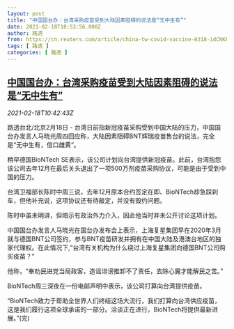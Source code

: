 ```yaml
---
layout: post
title: "中国国台办：台湾采购疫苗受到大陆因素阻碍的说法是“无中生有”"
date: 2021-02-18T10:53:56.000Z
author: 路透
from: https://cn.reuters.com/article/china-tw-covid-vaccine-0218-idCNKBS2AI19Z
tags: [ 路透 ]
categories: [ 路透 ]
---
```

<!--1613645636000-->
[中国国台办：台湾采购疫苗受到大陆因素阻碍的说法是“无中生有”](https://cn.reuters.com/article/china-tw-covid-vaccine-0218-idCNKBS2AI19Z)
------

<div>
<div><i>2021-02-18T10:42:43Z</i></div><p>路透台北/北京2月18日 - 台湾日前指新冠疫苗采购受到中国大陆的压力，中国国台办发言人马晓光周四回应称，大陆因素阻碍BNT辉瑞疫苗售台的说法，完全是“无中生有，信口雌黄“。</p><p>稍早德国BioNTech SE表示，该公司计划向台湾提供新冠疫苗。此前，台湾抱怨该公司去年12月在最后关头退出了一项500万剂疫苗采购协议，可能是由于受到中国的压力。</p><p>台湾卫福部长陈时中周三说，去年12月原本合约签定在即、BioNTech却急踩刹车，但他补充说，这项协议还有待敲定，并没有毁约问题。</p><p>陈时中虽未明讲，但暗示有政治外力介入，因此他当时并未公开讨论这项计划。</p><p>中国国台办发言人马晓光在国台办发布会上表示，上海复星集团早在2020年3月就与德国BNT公司签约，参与BNT疫苗研发并拥有在中国大陆及港澳台地区的独家代理权。在此情况下,“台湾有关机构为什么绕过上海复星集团向德国BNT公司购买疫苗？”</p><p>他称，“奉劝民进党当局政客，造谣诽谤推卸不了责任，去除心魔才能解民之苦。”</p><p>BioNTech周三深夜在一份电邮声明中表示，该公司打算向台湾提供疫苗。</p><p>“BioNTech致力于帮助全世界人们终结这场大流行，我们打算向台湾供应疫苗，这是我们履行这项全球承诺的一部分。洽谈正在进行，BioNTech将提供最新进展。”(完)</p>
</div>
